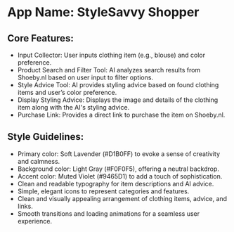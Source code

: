 # **App Name**: StyleSavvy Shopper

## Core Features:

- Input Collector: User inputs clothing item (e.g., blouse) and color preference.
- Product Search and Filter Tool: AI analyzes search results from Shoeby.nl based on user input to filter options.
- Style Advice Tool: AI provides styling advice based on found clothing items and user’s color preference.
- Display Styling Advice: Displays the image and details of the clothing item along with the AI's styling advice.
- Purchase Link: Provides a direct link to purchase the item on Shoeby.nl.

## Style Guidelines:

- Primary color: Soft Lavender (#D1B0FF) to evoke a sense of creativity and calmness.
- Background color: Light Gray (#F0F0F5), offering a neutral backdrop.
- Accent color: Muted Violet (#9465D1) to add a touch of sophistication. 
- Clean and readable typography for item descriptions and AI advice.
- Simple, elegant icons to represent categories and features.
- Clean and visually appealing arrangement of clothing items, advice, and links.
- Smooth transitions and loading animations for a seamless user experience.
